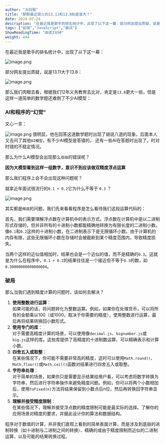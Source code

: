 ```yaml
---
author: "大码猴"
title: "聊聊最近很火的13.11和13.8到底谁大？"
date: 2024-07-24
description: "在最近我是歌手的排名统计中，出现了以下这一幕：部分网友提出质疑，说是13.11大于13.8：那么我们肉眼去看，根据我们12年义务教育去比对，肯定是13.8更大一些，但是这样一道简单的数学题还难倒了"
tags: ["前端","JavaScript","面试"]
ShowReadingTime: "阅读3分钟"
weight: 444
---
```

在最近我是歌手的排名统计中，出现了以下这一幕：

![image.png](https://p3-xtjj-sign.byteimg.com/tos-cn-i-73owjymdk6/1ec9f6471eb845eba0d0b0a77f1b860a~tplv-73owjymdk6-jj-mark-v1:0:0:0:0:5o6Y6YeR5oqA5pyv56S-5Yy6IEAg5aSn56CB54y0:q75.awebp?rk3s=f64ab15b&x-expires=1728433382&x-signature=ruipY4xKDNF5kWZ%2Fq85QITPhsqs%3D)

部分网友提出质疑，说是13.11大于13.8：

![image.png](https://p3-xtjj-sign.byteimg.com/tos-cn-i-73owjymdk6/1382c7491c1d48729bc0b6240d7b52f7~tplv-73owjymdk6-jj-mark-v1:0:0:0:0:5o6Y6YeR5oqA5pyv56S-5Yy6IEAg5aSn56CB54y0:q75.awebp?rk3s=f64ab15b&x-expires=1728433382&x-signature=W9Oo%2B%2FXIaAOkwL7CRXalExRK3kc%3D)

那么我们肉眼去看，根据我们12年义务教育去比对，肯定是`13.8`更大一些，但是这样一道简单的数学题还难倒了不少AI模型：

### AI和程序的“幻觉”

文心一言：

![image.png](https://p3-xtjj-sign.byteimg.com/tos-cn-i-73owjymdk6/947d3d4db58d497cae239b6cb1b856a9~tplv-73owjymdk6-jj-mark-v1:0:0:0:0:5o6Y6YeR5oqA5pyv56S-5Yy6IEAg5aSn56CB54y0:q75.awebp?rk3s=f64ab15b&x-expires=1728433382&x-signature=muxVyo4Pzvwari7vdEpu9Z%2BCT%2FM%3D) 很明显，他在回答这道数学题时出现了胡说八道的现象，后面本人又去问了其他`AI模型`，有不少AI模型是答错的， 还有一些AI在答题时出现了，时对时错的不稳定情况。

那么为什么AI模型会出现那么`低级`的错误呢？

**因为大模型看到这样一组数字，意识不到应该做双精度浮点运算**

那么我们程序上会不会出现这种问题呢？

就拿近年面试很流行的`0.1 + 0.2`它为什么不等于 `0.3` ？

![image.png](https://p3-xtjj-sign.byteimg.com/tos-cn-i-73owjymdk6/25f3bf073e284b71a78cb5895f66f1de~tplv-73owjymdk6-jj-mark-v1:0:0:0:0:5o6Y6YeR5oqA5pyv56S-5Yy6IEAg5aSn56CB54y0:q75.awebp?rk3s=f64ab15b&x-expires=1728433382&x-signature=An2%2Bbrg0V1L6u6Nm1K8jfwXwkio%3D)

其实都是`精度`的问题，我们先来看看程序是怎么看待我们这段运算代码的：

首先，我们需要理解浮点数在计算机中的表示方式。浮点数在计算机中是以二进制形式存储的，但并非所有的十进制小数都能精确地转换为有限长度的二进制小数。像`0.1`和`0.2`这样的十进制小数，在二进制表示下是无限循环小数。由于计算机的内存有限，这些无限循环小数在存储时会被截断到某个精度范围内，导致精度损失。

当两个这样的近似值相加时，结果也会是一个近似的值，而不是精确的`0.3`。这就是为什么在程序中，`0.1 + 0.2`的结果往往是一个接近但不等于`0.3`的数，如`0.30000000000000004`。

### 破局

那么当我们遇到精度计算的问题时，该如何去解决？

1.  **使用整数进行运算**：  
    如果可能的话，将问题转化为整数运算。例如，如果你在处理货币，可以将所有的金额乘以100（或1000，取决于你需要的精度），使用整数进行运算，最后再将结果转换回小数形式。
2.  **使用专门的库**：  
    对于需要高精度计算的场景，可以使用像`decimal.js`、`bignumber.js`或`big.js`这样的库。这些库提供了高精度的十进制数运算，可以精确表示和计算小数。
3.  **四舍五入或取整**：  
    在某些情况下，你可能不需要非常高的精度，这时可以使用`Math.round()`、`Math.floor()`或`Math.ceil()`函数对结果进行四舍五入或取整。
4.  **字符串处理**：  
    对于简单的场景，如果你只是需要显示结果给用户看，可以考虑将数字转换为字符串，然后进行字符串操作来避免精度问题。例如，你可以将两个小数相加后，使用`toFixed(n)`方法将结果保留到小数点后n位，然后再转换回字符串显示。
5.  **理解并接受精度限制**：  
    在某些情况下，理解并接受浮点数的精度限制可能是最实际的选择。了解你的应用场景对精度的要求，并据此设计你的算法和数据结构。

程序对于数值的计算，并非我们直观上看到的简单表面计算，而是涉及到底层的进制转换（如十进制与二进制之间的转换）、精确的或由于精度限制而近似的二进制运算，以及可能的结果转换过程。